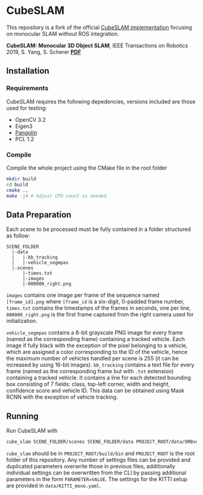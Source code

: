 # CubeSLAM

This repository is a fork of the official [CubeSLAM implementation](https://github.com/shichaoy/cube_slam) focusing on monocular SLAM _without_ ROS integration.

**CubeSLAM: Monocular 3D Object SLAM**, IEEE Transactions on Robotics 2019, S. Yang, S. Scherer  [**PDF**](https://arxiv.org/abs/1806.00557)

## Installation

### Requirements
CubeSLAM requires the following depedencies, versions included are those used for testing:
- OpenCV 3.2
- Eigen3
- [Pangolin](https://github.com/stevenlovegrove/Pangolin)
- PCL 1.2

### Compile
Compile the whole project using the CMake file in the root folder
```bash
mkdir build
cd build
cmake ..
make -j4 # Adjust CPU count as needed
```

## Data Preparation
Each scene to be processed must be fully contained in a folder structured as follow:
```
SCENE_FOLDER
  |-data
  |   |-bb_tracking
  |   |-vehicle_segmpas
  |-scenes
      |-times.txt
      |-images
      |-000000_right.png
```

`images` contains one image per frame of the sequence named `[frame_id].png` where `[frame_id` is a six-digit, 0-padded frame number, 
`times.txt` contains the timestamps of the frames in seconds, one per line, `000000_right.png` is the first frame captured from the right camera used for initialization.

`vehicle_segmpas` contains a 8-bit grayscale PNG image for every frame (named as the corresponding frame) containing a tracked vehicle. Each image if fully black with the exception of the pixel belonging to a vehicle,
which are assigned a color corresponding to the ID of the vehicle, hence the maximum number of vehicles handled per scene is 255 (it can be increased by using 16-bit images). 
`bb_tracking` contains a text file for every frame (named as the corresponding frame but with `.txt` extension) containing a tracked vehicle. 
It contains a line for each detected bounding box consisting of 7 fields: class, top-left corner, width and height, confidence score and vehicle ID. 
This data can be obtained using Mask RCNN with the exception of vehicle tracking.

## Running
Run CubeSLAM with
```bash
cube_slam SCENE_FOLDER/scenes SCENE_FOLDER/data PROJECT_ROOT/data/ORBvoc.bin SETTINGS_PATH [OTHER_SETTINGS_PATH...]
```
`cube_slam` should be in `PROJECT_ROOT/build/bin` and `PROJECT_ROOT` is the root folder of this repository.
Any number of settings files can be provided and duplicated parameters overwrite those in previous files, additionally individual settings can be overwritten
from the CLI by passing additional parameters in the form `PARAMETER=VALUE`. The settings for the KITTI setup are provided in `data/KITTI_mono.yaml`.
